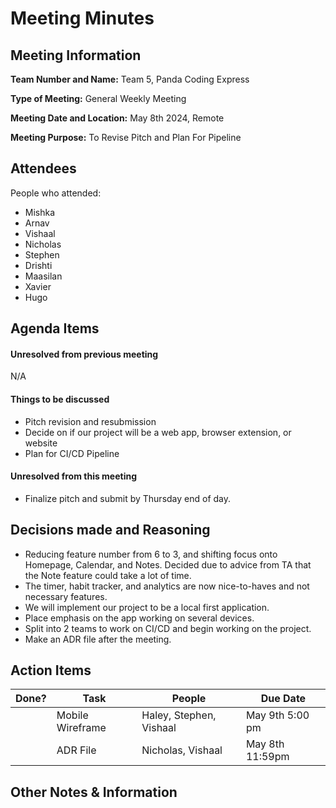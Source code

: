 
# Meeting Minutes

## Meeting Information
**Team Number and Name:** Team 5, Panda Coding Express

**Type of Meeting:** General Weekly Meeting

**Meeting Date and Location:** May 8th 2024, Remote

**Meeting Purpose:** To Revise Pitch and Plan For Pipeline


## Attendees
People who attended:
- Mishka
- Arnav
- Vishaal
- Nicholas
- Stephen
- Drishti
- Maasilan
- Xavier
- Hugo

## Agenda Items

#### Unresolved from previous meeting

N/A

#### Things to be discussed

- Pitch revision and resubmission
- Decide on if our project will be a web app, browser extension, or website
- Plan for CI/CD Pipeline

#### Unresolved from this meeting

- Finalize pitch and submit by Thursday end of day.

## Decisions made and Reasoning

- Reducing feature number from 6 to 3, and shifting focus onto Homepage, Calendar, and Notes. Decided due to advice from TA that the Note feature could take a lot of time.
- The timer, habit tracker, and analytics are now nice-to-haves and not necessary features.
- We will implement our project to be a local first application.
- Place emphasis on the app working on several devices.
- Split into 2 teams to work on CI/CD and begin working on the project.
- Make an ADR file after the meeting.


## Action Items
| Done? | Task | People | Due Date |
| ---- | ---- | ---- | ---- |
| | Mobile Wireframe | Haley, Stephen, Vishaal | May 9th 5:00 pm|
| | ADR File | Nicholas, Vishaal | May 8th 11:59pm|

## Other Notes & Information
